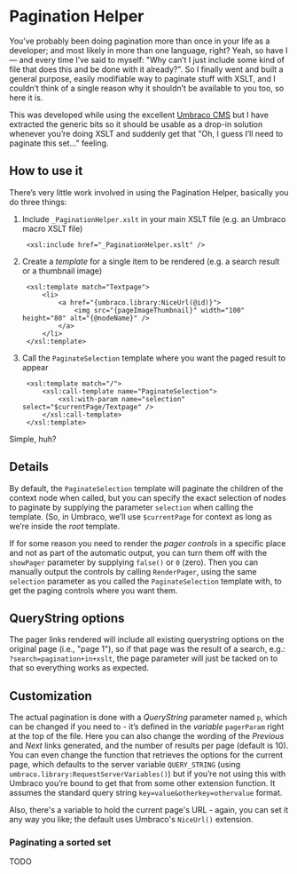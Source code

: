 # Pagination Helper

You&#8217;ve probably been doing pagination more than once in your life as a developer; and most likely in
more than one language, right? Yeah, so have I &#8212; and every time I&#8217;ve said to myself: "Why can&#8217;t
I just include some kind of file that does this and be done with it already?".
So I finally went and built a general purpose, easily modifiable way to paginate stuff with XSLT, and I couldn&#8217;t
think of a single reason why it shouldn&#8217;t be available to you too, so here it is. 

This was developed while using the excellent [Umbraco CMS](http://umbraco.com) but I have extracted the generic bits so
it should be usable as a drop-in solution whenever you&#8217;re doing XSLT and suddenly get that "Oh, I guess I&#8217;ll need
to paginate this set..." feeling.

## How to use it

There&#8217;s very little work involved in using the Pagination Helper, basically you do three things:

1. Include `_PaginationHelper.xslt` in your main XSLT file (e.g. an Umbraco macro XSLT file)

		<xsl:include href="_PaginationHelper.xslt" />

2. Create a *template* for a single item to be rendered (e.g. a search result or a thumbnail image)

		<xsl:template match="Textpage">
			<li>
				<a href="{umbraco.library:NiceUrl(@id)}">
					<img src="{pageImageThumbnail}" width="100" height="80" alt="{@nodeName}" />
				</a>
			</li>
		</xsl:template>

3. Call the `PaginateSelection` template where you want the paged result to appear 

		<xsl:template match="/">
			<xsl:call-template name="PaginateSelection">
				<xsl:with-param name="selection" select="$currentPage/Textpage" />
			</xsl:call-template>
		</xsl:template>

Simple, huh?

## Details

By default, the `PaginateSelection` template will paginate the children of the context node when called, but you can
specify the exact selection of nodes to paginate by supplying the parameter `selection` when calling the template.
(So, in Umbraco, we&#8217;ll use `$currentPage` for context as long as we&#8217;re inside the *root* template.

If for some reason you need to render the *pager controls* in a specific place and not as part of the automatic
output, you can turn them off with the `showPager` parameter by supplying `false()` or `0` (zero). Then you
can manually output the controls by calling `RenderPager`, using the same `selection` parameter as you called the
`PaginateSelection` template with, to get the paging controls where you want them.

## QueryString options

The pager links rendered will include all existing querystring options on the original page (i.e., "page 1"), so if
that page was the result of a search, e.g.: `?search=pagination+in+xslt`, the page parameter will just be tacked on to that
so everything works as expected.

## Customization

The actual pagination is done with a *QueryString* parameter named `p`, which can be changed if you need to - it&#8217;s
defined in the *variable* `pagerParam` right at the top of the file. Here you can also change the wording of the
*Previous* and *Next* links generated, and the number of results per page (default is 10). You can even change the function that
retrieves the options for the current page, which defaults to the server variable `QUERY_STRING`
(using `umbraco.library:RequestServerVariables()`)  but if you&#8217;re not using this with Umbraco you&#8217;re bound to
get that from some other extension function. It assumes the standard query string `key=value&otherkey=othervalue` format.

Also, there's a variable to hold the current page's URL - again, you can set it any way you like; the default uses Umbraco's
`NiceUrl()` extension.

### Paginating a sorted set

TODO




